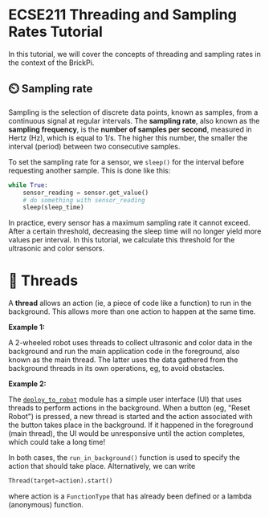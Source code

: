 # ECSE211 Threading and Sampling Rates Tutorial

In this tutorial, we will cover the concepts of threading and sampling rates
in the context of the BrickPi.

## ⏲️ Sampling rate

Sampling is the selection of discrete data points, known as samples,
from a continuous signal at regular intervals.
The **sampling rate**, also known as the **sampling frequency**,
is the **number of samples per second**,
measured in Hertz (Hz), which is equal to 1/s.
The higher this number, the smaller the interval (period) between two
consecutive samples.

To set the sampling rate for a sensor, we `sleep()` for the interval
before requesting another sample.
This is done like this:

```python
while True:
    sensor_reading = sensor.get_value()
    # do something with sensor_reading
    sleep(sleep_time)
```

In practice, every sensor has a maximum sampling rate it cannot exceed.
After a certain threshold, decreasing the sleep time will no longer
yield more values per interval.
In this tutorial, we calculate this threshold for the ultrasonic and
color sensors.

# 🧵 Threads

A **thread** allows an action (ie, a piece of code like a function)
to run in the background.
This allows more than one action to happen at the same time.

**Example 1:**

A 2-wheeled robot uses threads to collect ultrasonic and color data
in the background and run the main application code in the foreground,
also known as the main thread.
The latter uses the data gathered from the background threads in its own
operations, eg, to avoid obstacles.

**Example 2:**

The [`deploy_to_robot`](deploy_to_robot.py#L119) module has a simple
user interface (UI) that uses threads to perform actions in the background.
When a button (eg, "Reset Robot") is pressed, a new thread is started
and the action associated with the button takes place in the background.
If it happened in the foreground (main thread), the UI would be unresponsive
until the action completes, which could take a long time!

In both cases, the `run_in_background()` function is used to specify the action
that should take place. Alternatively, we can write

```python
Thread(target=action).start()
```

where action is a `FunctionType` that has already been defined or a
lambda (anonymous) function.
